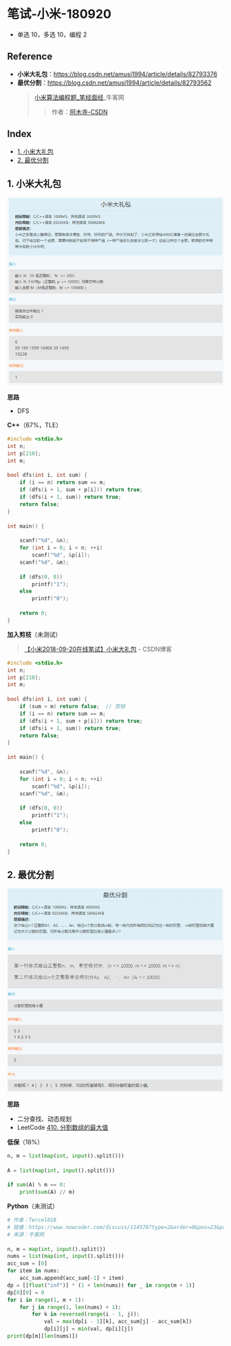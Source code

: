 笔试-小米-180920
===
- 单选 10，多选 10，编程 2

Reference
---
- **小米大礼包**：https://blog.csdn.net/amusi1994/article/details/82793376
- **最优分割**：https://blog.csdn.net/amusi1994/article/details/82793562
    > [小米算法编程题_笔经面经](https://www.nowcoder.com/discuss/114667?toCommentId=1934155)_牛客网 
    >> 作者：[阿木寺-CSDN](https://blog.csdn.net/amusi1994)

Index
---
<!-- TOC -->

- [1. 小米大礼包](#1-小米大礼包)
- [2. 最优分割](#2-最优分割)

<!-- /TOC -->

## 1. 小米大礼包
<div align="center"><img src="../_assets/TIM截图20180920192424.png" height="" /></div>

**思路**
- DFS

**C++**（67%，TLE）
```C++
#include <stdio.h>
int n;
int p[210];
int m;

bool dfs(int i, int sum) {
    if (i == n) return sum == m;
    if (dfs(i + 1, sum + p[i])) return true;
    if (dfs(i + 1, sum)) return true;
    return false;
}

int main() {

    scanf("%d", &n);
    for (int i = 0; i < n; ++i)
        scanf("%d", &p[i]);
    scanf("%d", &m);

    if (dfs(0, 0)) 
        printf("1");
    else 
        printf("0");

    return 0;
}
```

**加入剪枝**（未测试）
> [【小米2018-09-20在线笔试】小米大礼包](https://blog.csdn.net/amusi1994/article/details/82793376) - CSDN博客 
```C++
#include <stdio.h>
int n;
int p[210];
int m;

bool dfs(int i, int sum) {
    if (sum > m) return false;  // 剪枝
    if (i == n) return sum == m;
    if (dfs(i + 1, sum + p[i])) return true;
    if (dfs(i + 1, sum)) return true;
    return false;
}

int main() {

    scanf("%d", &n);
    for (int i = 0; i < n; ++i)
        scanf("%d", &p[i]);
    scanf("%d", &m);

    if (dfs(0, 0)) 
        printf("1");
    else 
        printf("0");

    return 0;
}
```


## 2. 最优分割
<div align="center"><img src="../_assets/TIM截图20180920192513.png" height="" /></div>

**思路**
- 二分查找、动态规划
- LeetCode [410. 分割数组的最大值](https://leetcode-cn.com/problems/split-array-largest-sum/description/)

**低保**（18%）
```python
n, m = list(map(int, input().split()))

A = list(map(int, input().split()))

if sum(A) % m == 0:
    print(sum(A) // m)
```

**Python**（未测试）
```python
# 作者：Tercel818
# 链接：https://www.nowcoder.com/discuss/114578?type=2&order=0&pos=23&page=1
# 来源：牛客网

n, m = map(int, input().split())
nums = list(map(int, input().split()))
acc_sum = [0]
for item in nums:
    acc_sum.append(acc_sum[-1] + item)
dp = [[float("inf")] * (1 + len(nums)) for _ in range(m + 1)]
dp[0][0] = 0
for i in range(1, m + 1):
    for j in range(1, len(nums) + 1):
        for k in reversed(range(i - 1, j)):
            val = max(dp[i - 1][k], acc_sum[j] - acc_sum[k])
            dp[i][j] = min(val, dp[i][j])
print(dp[m][len(nums)])
```

